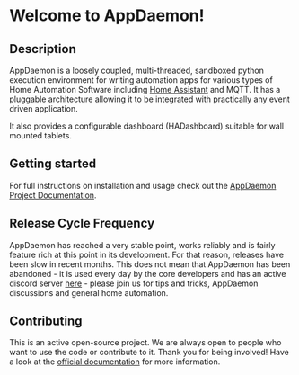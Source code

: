 # Welcome to AppDaemon!

## Description

AppDaemon is a loosely coupled, multi-threaded, sandboxed python
execution environment for writing automation apps for various types of Home Automation Software including [Home
Assistant](https://home-assistant.io/) and MQTT. It has a pluggable architecture allowing it to be integrated with
practically any event driven application.

It also provides a configurable dashboard (HADashboard)
suitable for wall mounted tablets.

## Getting started

For full instructions on installation and usage check out the [AppDaemon Project Documentation](http://appdaemon.readthedocs.io).

## Release Cycle Frequency

AppDaemon has reached a very stable point, works reliably and is fairly feature rich at this point
in its development. For that reason, releases have been slow in recent months. This does not mean that AppDaemon has been abandoned -
 it is used every day by the core developers and has an active discord server [here](https://discord.gg/qN7c7JcFjk) - please join us for tips
and tricks, AppDaemon discussions and general home automation.

## Contributing

This is an active open-source project. We are always open to people who want to use the code or contribute to it. Thank you for being involved!
Have a look at the [official documentation](https://appdaemon.readthedocs.io/en/latest/DEV.html) for more information.
